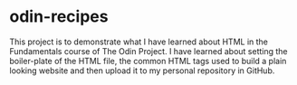 # odin-recipes
This project is to demonstrate what I have learned about HTML in the Fundamentals course of The Odin Project. 
I have learned about setting the boiler-plate of the HTML file, the common HTML tags used to build a plain looking website and then upload it to my personal repository in GitHub.